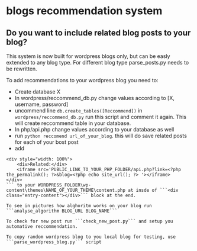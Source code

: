 # blogs recommendation system


## Do you want to include related blog posts to your blog?

This system is now built for wordpress blogs only, but can be easly extended to any blog type. For different blog type parse_posts.py needs to be rewritten.

To add recommendations to your wordpress blog you need to:
* Create database X
* In wordpress/reccommend_db.py change values according to [X, username, password]
* uncommend line ```db.create_tables([Reccommend])``` in ```wordpress/reccommend_db.py``` run this script and comment it again. This will create reccommend table in your database.
* In php/api.php change values according to your database as well
* run ```python reccomend url_of_your_blog```. this will do save related posts for each of your bost post
* add
```
<div style="width: 100%">
    <div>Related:</div>
    <iframe src='PUBLIC_LINK_TO_YOUR_PHP_FOLDER/api.php?link=<?php the_permalink(); ?>&blog=<?php echo site_url(); ?> '></iframe>
</div>
``` to your WORDPRESS_FOLDER\wp-content\themes\NAME_OF_YOUR_THEME\content.php at insde of ```<div class="entry-content"></div>``` block at the end.

To see in pictures how alghoritm works on your blog run ```analyse_algorithm BLOG_URL BLOG_NAME```

To check for new post run ```check_new_post.py``` and setup you automative reccommendation.

To copy random wordpress blog to you local blog for testing, use ```parse_wordpress_blog.py``` script